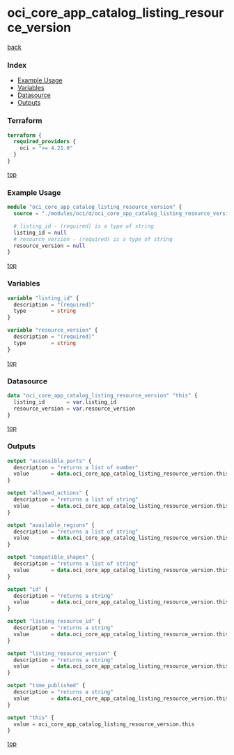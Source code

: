 # oci_core_app_catalog_listing_resource_version

[back](../oci.md)

### Index

- [Example Usage](#example-usage)
- [Variables](#variables)
- [Datasource](#datasource)
- [Outputs](#outputs)

### Terraform

```terraform
terraform {
  required_providers {
    oci = ">= 4.21.0"
  }
}
```

[top](#index)

### Example Usage

```terraform
module "oci_core_app_catalog_listing_resource_version" {
  source = "./modules/oci/d/oci_core_app_catalog_listing_resource_version"

  # listing_id - (required) is a type of string
  listing_id = null
  # resource_version - (required) is a type of string
  resource_version = null
}
```

[top](#index)

### Variables

```terraform
variable "listing_id" {
  description = "(required)"
  type        = string
}

variable "resource_version" {
  description = "(required)"
  type        = string
}
```

[top](#index)

### Datasource

```terraform
data "oci_core_app_catalog_listing_resource_version" "this" {
  listing_id       = var.listing_id
  resource_version = var.resource_version
}
```

[top](#index)

### Outputs

```terraform
output "accessible_ports" {
  description = "returns a list of number"
  value       = data.oci_core_app_catalog_listing_resource_version.this.accessible_ports
}

output "allowed_actions" {
  description = "returns a list of string"
  value       = data.oci_core_app_catalog_listing_resource_version.this.allowed_actions
}

output "available_regions" {
  description = "returns a list of string"
  value       = data.oci_core_app_catalog_listing_resource_version.this.available_regions
}

output "compatible_shapes" {
  description = "returns a list of string"
  value       = data.oci_core_app_catalog_listing_resource_version.this.compatible_shapes
}

output "id" {
  description = "returns a string"
  value       = data.oci_core_app_catalog_listing_resource_version.this.id
}

output "listing_resource_id" {
  description = "returns a string"
  value       = data.oci_core_app_catalog_listing_resource_version.this.listing_resource_id
}

output "listing_resource_version" {
  description = "returns a string"
  value       = data.oci_core_app_catalog_listing_resource_version.this.listing_resource_version
}

output "time_published" {
  description = "returns a string"
  value       = data.oci_core_app_catalog_listing_resource_version.this.time_published
}

output "this" {
  value = oci_core_app_catalog_listing_resource_version.this
}
```

[top](#index)
